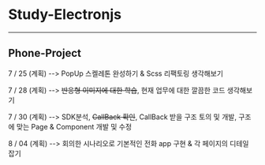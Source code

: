 # Study-Electronjs
---
**Phone-Project**
---
7 / 25 (계획) --> PopUp 스켈레톤 완성하기 & Scss 리팩토링 생각해보기

7 / 28 (계획) --> ~~반응형 이미지에 대한 학습~~, 현재 업무에 대한 깔끔한 코드 생각해보기

7 / 30 (계획) --> SDK분석, ~~CallBack 확인~~, CallBack 받을 구조 토의 및 개발, 구조에 맞는 Page & Component 개발 및 수정

8 / 04 (계획) --> 회의한 시나리오로 기본적인 전화 app 구현 & 각 페이지의 디테일 잡기
